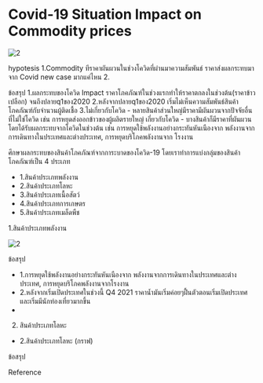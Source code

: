 # Covid-19 Situation Impact on Commodity prices
![2](https://github.com/bsssgrace/5001-mini-project/assets/117662533/23b1f09b-9b0d-4dd6-b163-2201d1ecf866)


hypotesis
1.Commodity ทีราคาผันผวนในช่วงโควิดที่ผ่านมาความสัมพันธ์ ราคาส่งผลกระทบมาจาก Covid new case มากแค่ไหน
2.

ข้อสรุป
1.ผลกระทบของโควิด Impact ราคาโภคภัณฑ์ในช่วงแรกทำให้ราคาตกลงในช่วงต้น(ราคาข้าวเปลือก) จนถึงปลายq1ของ2020
2.หลังจากปลายq1ของ2020 เริ่มไม่เห็นความสัมพันธ์สินค้าโภคภัณฑ์กับจำนวนผู้ติดเชื้อ
3.ไม่เกี่ยวกับโควิด - หลายสินค้าส่วนใหญ่มีราคามีผันผวนจากปัจจัยอื่นที่ไม่ใช่โควิด เช่น การหยุดส่งออกข้าวของผู้ผลิตรายใหญ่ 
  เกี่ยวกับโควิด - บางสินค้าก็มีราคาที่ผันผวนโดยได้รับผลกระทบจากโควิดในช่วงต้น เช่น การหยุดใช้พลังงานอย่างกระทันหันเนืองจาก พลังงานจากการเดินทางในประเทศและต่างประเทศ, การหยุดบริโภคพลังงานจาก 
               โรงงาน 
  
ศึกษาผลกระทบของสินค้าโภคภัณฑ์จากการะบาดของโควิด-19
โดยเราทำการแบ่งกลุ่มของสินค้าโภคภัณฑ์เป็น 4 ประเภท
- 1.สินค้าประเภทพลังงาน
- 2.สินค้าประเภทโลหะ
- 3.สินค้าประเภทเนื้อสัตว์
- 4.สินค้าประเภทการเกษตร
- 5.สินค้าประเภทเมล็ดพืช

1.สินค้าประเภทพลังงาน

![2](https://github.com/bsssgrace/5001-mini-project/assets/117662533/23b1f09b-9b0d-4dd6-b163-2201d1ecf866)

  ข้อสรุป
  - 1.การหยุดใช้พลังงานอย่างกระทันหันเนืองจาก พลังงานจากการเดินทางในประเทศและต่างประเทศ, การหยุดบริโภคพลังงานจากโรงงาน
  - 2.หลังจากเริ่มเปิดประเทศในช่วงนี้ Q4 2021 ราคาน้ำมันเริ่มค่อยๆฝื้นตัวตอนเริ่มเปิดประเทศ และเริ่มมีนักท่องเที่ยวมากขึ้น
  - 

2. สินค้าประเภทโลหะ

- 2.สินค้าประเภทโลหะ
(กราฟ)

ข้อสรุป





Reference





